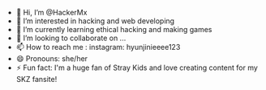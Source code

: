 - 👋 Hi, I’m @HackerMx
- 👀 I’m interested in hacking and web developing
- 🌱 I’m currently learning ethical hacking and making games 
- 💞️ I’m looking to collaborate on ...
- 📫 How to reach me : instagram: hyunjinieeee123
- 😄 Pronouns: she/her
- ⚡ Fun fact: I'm a huge fan of Stray Kids and love creating content for my SKZ fansite!

<!---
HackerMx/HackerMx is a ✨ special ✨ repository because its `README.md` (this file) appears on your GitHub profile.
You can click the Preview link to take a look at your changes.
--->
